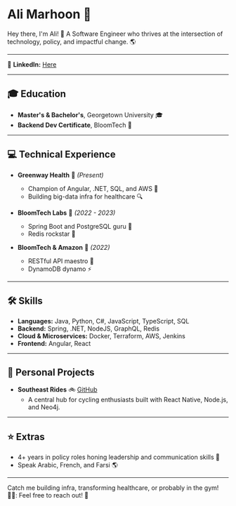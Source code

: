 # Ali Marhoon :rocket:

Hey there, I'm Ali! :wave: A Software Engineer who thrives at the intersection of technology, policy, and impactful change. :earth_americas:

---
  
:link: **LinkedIn:** [Here](https://www.linkedin.com/in/marhoon-ali/)  

---

## :mortar_board: Education

- **Master's  & Bachelor's**, Georgetown University :mortar_board: 
- **Backend Dev Certificate**, BloomTech :wrench: 

---

## :computer: Technical Experience

- **Greenway Health** :seedling: *(Present)*
  - Champion of Angular, .NET, SQL, and AWS :dart:
  - Building big-data infra for healthcare :mag:
  
- **BloomTech Labs** :cherry_blossom: *(2022 - 2023)*
  - Spring Boot and PostgreSQL guru :brain:
  - Redis rockstar :guitar:

- **BloomTech & Amazon** :shopping_cart: *(2022)*
  - RESTful API maestro :musical_note:
  - DynamoDB dynamo :zap:

---

## :hammer_and_wrench: Skills

- **Languages:** Java, Python, C#, JavaScript, TypeScript, SQL  
- **Backend:** Spring, .NET, NodeJS, GraphQL, Redis  
- **Cloud & Microservices:** Docker, Terraform, AWS, Jenkins  
- **Frontend:** Angular, React  

---

## :file_folder: Personal Projects

- **Southeast Rides** :bike: [GitHub](https://github.com/marh-ali/southeastRides-neo4j) 
  - A central hub for cycling enthusiasts built with React Native, Node.js, and Neo4j.

---

## :star: Extras

- 4+ years in policy roles honing leadership and communication skills :microphone:
- Speak Arabic, French, and Farsi :earth_americas:

---

Catch me building infra, transforming healthcare, or probably in the gym! 🏋️‍♂️: Feel free to reach out! :handshake:
